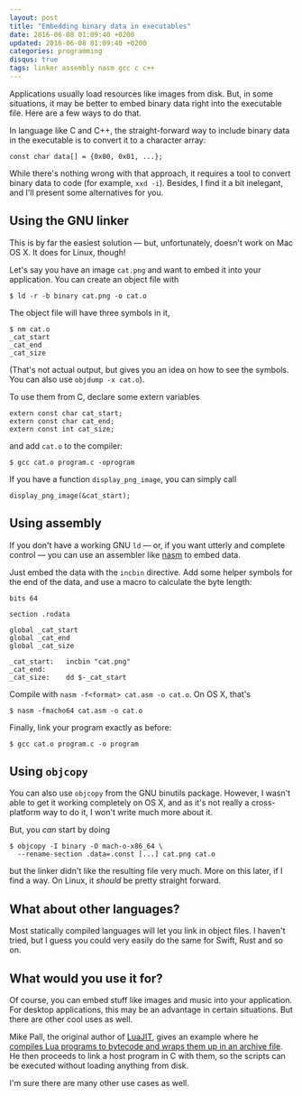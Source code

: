 ```yaml
---
layout: post
title: "Embedding binary data in executables"
date: 2016-06-08 01:09:40 +0200
updated: 2016-06-08 01:09:40 +0200
categories: programming
disqus: true
tags: linker assembly nasm gcc c c++
---
```


Applications usually load resources like images from disk. But, in some
situations, it may be better to embed binary data right into the executable
file. Here are a few ways to do that.

In language like C and C++, the straight-forward way to include binary data in
the executable is to convert it to a character array:

    const char data[] = {0x00, 0x01, ...};

While there's nothing wrong with that approach, it requires a tool to convert
binary data to code (for example, `xxd -i`). Besides, I find it a bit
inelegant, and I'll present some alternatives for you.

Using the GNU linker
--------------------

This is by far the easiest solution — but, unfortunately, doesn't work on Mac
OS X. It does for Linux, though!

Let's say you have an image `cat.png` and want to embed it into your
application. You can create an object file with

    $ ld -r -b binary cat.png -o cat.o

The object file will have three symbols in it,

    $ nm cat.o
    _cat_start
    _cat_end
    _cat_size

(That's not actual output, but gives you an idea on how to see the symbols. You
can also use `objdump -x cat.o`).

To use them from C, declare some extern variables

    extern const char cat_start;
    extern const char cat_end;
    extern const int cat_size;

and add `cat.o` to the compiler:

    $ gcc cat.o program.c -oprogram

If you have a function `display_png_image`, you can simply call

    display_png_image(&cat_start);

Using assembly
--------------

If you don't have a working GNU `ld` — or, if you want utterly and complete
control — you can use an assembler like <a href="http://www.nasm.us">nasm</a>
to embed data.

Just embed the data with the `incbin` directive. Add some helper symbols for
the end of the data, and use a macro to calculate the byte length:

    bits 64

    section .rodata

    global _cat_start
    global _cat_end
    global _cat_size

    _cat_start:   incbin "cat.png"
    _cat_end:
    _cat_size:    dd $-_cat_start

Compile with `nasm -f<format> cat.asm -o cat.o`. On OS X, that's

    $ nasm -fmacho64 cat.asm -o cat.o

Finally, link your program exactly as before:

    $ gcc cat.o program.c -o program

Using `objcopy`
---------------

You can also use `objcopy` from the GNU binutils package. However, I wasn't
able to get it working completely on OS X, and as it's not really a
cross-platform way to do it, I won't write much more about it.

But, you *can* start by doing

    $ objcopy -I binary -O mach-o-x86_64 \
      --rename-section .data=.const [...] cat.png cat.o

but the linker didn't like the resulting file very much. More on this later, if
I find a way. On Linux, it *should* be pretty straight forward.

What about other languages?
---------------------------

Most statically compiled languages will let you link in object files. I haven't
tried, but I guess you could very easily do the same for Swift, Rust and so on.

What would you use it for?
--------------------------

Of course, you can embed stuff like images and music into your application. For
desktop applications, this may be an advantage in certain situations. But there
are other cool uses as well.

Mike Pall, the original author of <a href="http://luajit.org">LuaJIT</a>, gives
an example where he <a
href="http://stackoverflow.com/a/11318414/21028">compiles Lua programs to
bytecode and wraps them up in an archive file</a>. He then proceeds to link a
host program in C with them, so the scripts can be executed without loading
anything from disk.

I'm sure there are many other use cases as well.
